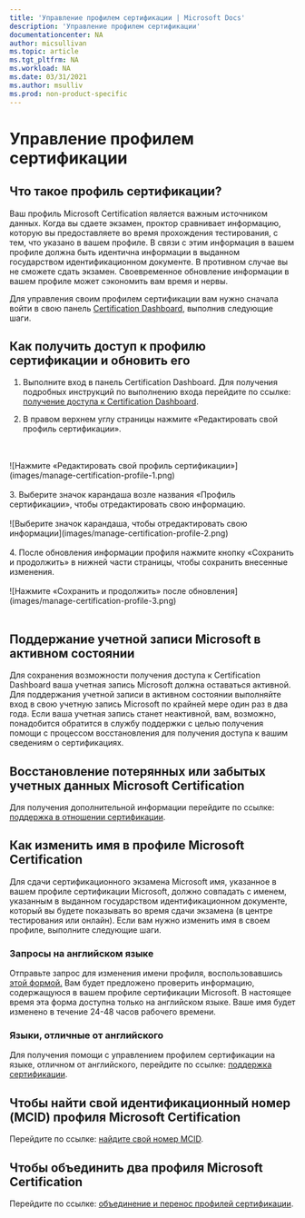 ```yaml
---
title: 'Управление профилем сертификации | Microsoft Docs'
description: 'Управление профилем сертификации' 
documentationcenter: NA 
author: micsullivan
ms.topic: article
ms.tgt_pltfrm: NA
ms.workload: NA
ms.date: 03/31/2021
ms.author: msulliv
ms.prod: non-product-specific
---
```

# Управление профилем сертификации

## Что такое профиль сертификации?

Ваш профиль Microsoft Certification является важным источником данных. Когда вы сдаете экзамен, проктор сравнивает информацию, которую вы предоставляете во время прохождения тестирования, с тем, что указано в вашем профиле. В связи с этим информация в вашем профиле должна быть идентична информации в выданном государством идентификационном документе. В противном случае вы не сможете сдать экзамен. Своевременное обновление информации в вашем профиле может сэкономить вам время и нервы.

Для управления своим профилем сертификации вам нужно сначала войти в свою панель [Certification Dashboard](https://aka.ms/certdashboard), выполнив следующие шаги.

## Как получить доступ к профилю сертификации и обновить его

1. Выполните вход в панель Certification Dashboard. Для получения подробных инструкций по выполнению входа перейдите по ссылке: [получение доступа к Certification Dashboard](/learn/certifications/access-certification-dashboard).

2. В правом верхнем углу страницы нажмите «Редактировать свой профиль сертификации».
<br/>
<br/>
![Нажмите «Редактировать свой профиль сертификации»](images/manage-certification-profile-1.png)
<br/>
<br/>
3. Выберите значок карандаша возле названия «Профиль сертификации», чтобы отредактировать свою информацию.
<br/>
<br/>
![Выберите значок карандаша, чтобы отредактировать свою информации](images/manage-certification-profile-2.png)
<br/>
<br/>
4. После обновления информации профиля нажмите кнопку «Сохранить и продолжить» в нижней части страницы, чтобы сохранить внесенные изменения.
<br/>
<br/>
![Нажмите «Сохранить и продолжить» после обновления](images/manage-certification-profile-3.png)
<br/>
<br/>

## Поддержание учетной записи Microsoft в активном состоянии

Для сохранения возможности получения доступа к Certification Dashboard ваша учетная запись Microsoft должна оставаться активной. Для поддержания учетной записи в активном состоянии выполняйте вход в свою учетную запись Microsoft по крайней мере один раз в два года. Если ваша учетная запись станет неактивной, вам, возможно, понадобится обратится в службу поддержки с целью получения помощи с процессом восстановления для получения доступа к вашим сведениям о сертификациях.

## Восстановление потерянных или забытых учетных данных Microsoft Certification

Для получения дополнительной информации перейдите по ссылке: [поддержка в отношении сертификации](/learn/certifications/help).

## Как изменить имя в профиле Microsoft Certification

Для сдачи сертификационного экзамена Microsoft имя, указанное в вашем профиле сертификации Microsoft, должно совпадать с именем, указанным в выданном государством идентификационном документе, который вы будете показывать во время сдачи экзамена (в центре тестирования или онлайн). Если вам нужно изменить имя в своем профиле, выполните следующие шаги.

### Запросы на английском языке

Отправьте запрос для изменения имени профиля, воспользовавшись [этой формой.](https://aka.ms/MSCertificationLegalNamechange) Вам будет предложено проверить информацию, содержащуюся в вашем профиле сертификации Microsoft. В настоящее время эта форма доступна только на английском языке. Ваше имя будет изменено в течение 24-48 часов рабочего времени.

### Языки, отличные от английского
Для получения помощи с управлением профилем сертификации на языке, отличном от английского, перейдите по ссылке: [поддержка сертификации](/learn/certifications/help).

## Чтобы найти свой идентификационный номер (MCID) профиля Microsoft Certification

Перейдите по ссылке: [найдите свой номер MCID](/learn/certifications/find-mcid).


## Чтобы объединить два профиля Microsoft Certification

Перейдите по ссылке: [объединение и перенос профилей сертификации](/learn/certifications/merge-profiles).
